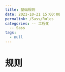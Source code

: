 ```yaml
---
title: 基础规则
date: 2021-10-21 15:00:00
permalink: /Sass/Rules
categories: -- 工程化
  -- Sass
tags:
  - null
---
```


# 规则
